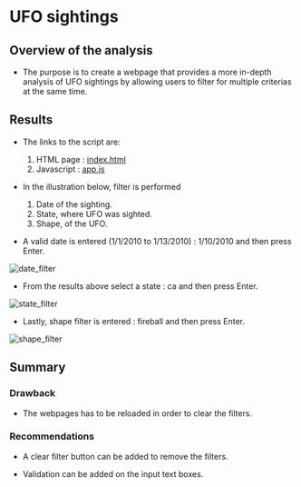 # UFO sightings

## Overview of the analysis

- The purpose is to create a webpage that provides a more in-depth analysis of UFO sightings by allowing users to filter for multiple criterias at the same time.

## Results

- The links to the script are:

	1. HTML page : [index.html]()
	2. Javascript : [app.js]()

- In the illustration below, filter is performed

	1. Date of the sighting.
	2. State, where UFO was sighted.
	3. Shape, of the UFO.

- A valid date is entered (1/1/2010 to 1/13/2010) : 1/10/2010 and then press Enter.

![date_filter]()

- From the results above select a state : ca and then press Enter.

![state_filter]()

- Lastly, shape filter is entered : fireball and then press Enter.

![shape_filter]()

## Summary

### Drawback

- The webpages has to be reloaded in order to clear the filters.

### Recommendations

- A clear filter button can be added to remove the filters.

- Validation can be added on the input text boxes.